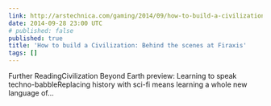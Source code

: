 ```yaml
---
link: http://arstechnica.com/gaming/2014/09/how-to-build-a-civilization-behind-the-scenes-at-firaxis/
date: 2014-09-28 23:00 UTC
# published: false
published: true
title: 'How to build a Civilization: Behind the scenes at Firaxis'
tags: []
---
```


Further ReadingCivilization Beyond Earth preview: Learning to speak techno-babbleReplacing history with sci-fi means learning a whole new language of…
